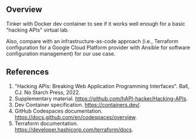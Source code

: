 ## Overview
Tinker with Docker dev container to see if it works well enough for a basic "hacking APIs" virtual lab.

Also, compare with an infrastructure-as-code approach (i.e., Terraform configuration for a Google Cloud Platform provider with Ansible for software configuration management) for our use case.

## References
1. "Hacking APIs: Breaking Web Application Programming Interfaces". Ball, CJ. No Starch Press, 2022.
1. Supplementary material. https://github.com/hAPI-hacker/Hacking-APIs.
1. Dev Container specification. https://containers.dev/.
1. GitHub Codespaces documentation. https://docs.github.com/en/codespaces/overview.
1. Terraform documentation. https://developer.hashicorp.com/terraform/docs.

